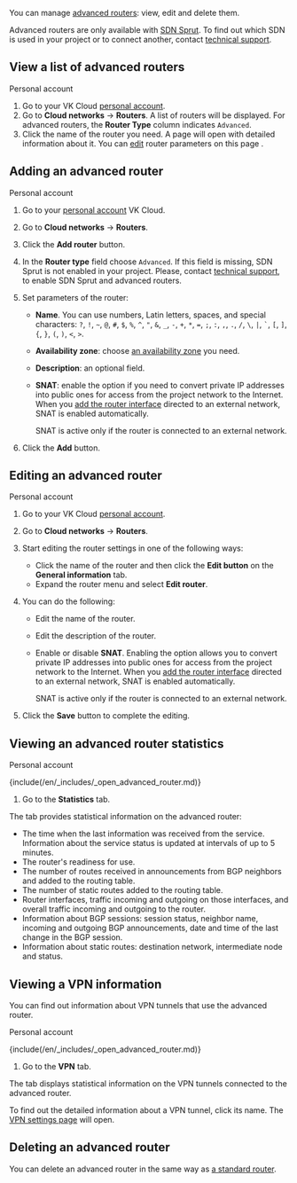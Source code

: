 You can manage [advanced routers](../../../concepts/router#advanced_router_capabilities): view, edit and delete them.

Advanced routers are only available with [SDN Sprut](../../../concepts/architecture#sdns_used). To find out which SDN is used in your project or to connect another, contact [technical support](/en/contacts).

## View a list of advanced routers

<tabs>
<tablist>
<tab>Personal account</tab>
</tablist>
<tabpanel>

1. Go to your VK Cloud [personal account](https://cloud.vk.com/app/en/).
1. Go to **Cloud networks** → **Routers**. A list of routers will be displayed. For advanced routers, the **Router Type** column indicates `Advanced`.
1. Click the name of the router you need. A page will open with detailed information about it. You can [edit](#editing_an_advanced_router) router parameters on this page .

</tabpanel>
</tabs>

## Adding an advanced router

<tabs>
<tablist>
<tab>Personal account</tab>
</tablist>
<tabpanel>

1. Go to your [personal account](https://cloud.vk.com/app/en/) VK Cloud.
1. Go to **Cloud networks** → **Routers**.
1. Click the **Add router** button.
1. In the **Router type** field choose `Advanced`. If this field is missing, SDN Sprut is not enabled in your project. Please, contact [technical support](/en/contacts), to enable SDN Sprut and advanced routers.
1. Set parameters of the router:

   - **Name**. You can use numbers, Latin letters, spaces, and special characters: `?`, `!`, `~`, `@`, `#`, `$`, `%`, `^`, `"`, `&`, `_`, `-`, `+`, `*`, `=`, `;`, `:`, `,`, `.`, `/`, `\`, `|`, `` ` ``, `[`, `]`, `{`, `}`, `(`, `)`, `<`, `>`.
   - **Availability zone**: choose [an availability zone](/en/additionals/start/architecture#availability_zones_567cfd7a) you need.
   - **Description**: an optional field.
   - **SNAT**: enable the option if you need to convert private IP addresses into public ones for access from the project network to the Internet. When you [add the router interface](../manage-interfaces#adding_interfaces_of_advanced_router) directed to an external network, SNAT is enabled automatically.

      <warn>
      SNAT is active only if the router is connected to an external network.
      </warn>

1. Click the **Add** button.

</tabpanel>
</tabs>

## Editing an advanced router

<tabs>
<tablist>
<tab>Personal account</tab>
</tablist>
<tabpanel>

1. Go to your VK Cloud [personal account](https://cloud.vk.com/app/en/).
1. Go to **Cloud networks** → **Routers**.
1. Start editing the router settings in one of the following ways:

   - Click the name of the router and then click the **Edit button** on the **General information** tab.
   - Expand the router menu and select **Edit router**.

1. You can do the following:

   - Edit the name of the router.
   - Edit the description of the router.
   - Enable or disable **SNAT**. Enabling the option allows you to convert private IP addresses into public ones for access from the project network to the Internet. When you [add the router interface](../manage-interfaces#adding_interfaces_of_advanced_router) directed to an external network, SNAT is enabled automatically.

      <warn>
      SNAT is active only if the router is connected to an external network.
      </warn>

1. Click the **Save** button to complete the editing.

</tabpanel>
</tabs>

## Viewing an advanced router statistics

<tabs>
<tablist>
<tab>Personal account</tab>
</tablist>
<tabpanel>

{include(/en/_includes/_open_advanced_router.md)}

1. Go to the **Statistics** tab.

The tab provides statistical information on the advanced router:

- The time when the last information was received from the service. Information about the service status is updated at intervals of up to 5 minutes.
- The router's readiness for use.
- The number of routes received in announcements from BGP neighbors and added to the routing table.
- The number of static routes added to the routing table.
- Router interfaces, traffic incoming and outgoing on those interfaces, and overall traffic incoming and outgoing to the router.
- Information about BGP sessions: session status, neighbor name, incoming and outgoing BGP announcements, date and time of the last change in the BGP session.
- Information about static routes: destination network, intermediate node and status.

</tabpanel>
</tabs>

## Viewing a VPN information

You can find out information about VPN tunnels that use the advanced router.

<tabs>
<tablist>
<tab>Personal account</tab>
</tablist>
<tabpanel>

{include(/en/_includes/_open_advanced_router.md)}

1. Go to the **VPN** tab.

The tab displays statistical information on the VPN tunnels connected to the advanced router.

To find out the detailed information about a VPN tunnel, click its name. The [VPN settings page](../../vpn) will open.

</tabpanel>
</tabs>

## Deleting an advanced router

You can delete an advanced router in the same way as [a standard router](../../router#removing_the_router).
